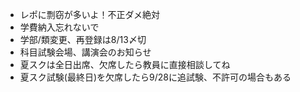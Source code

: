 ﻿---
layout: post
categories: [慶應通信, News]
tags: [慶應通信, NL]
slug: "1013"
---
* レポに剽窃が多いよ！不正ダメ絶対
* 学費納入忘れないで
* 学部/類変更、再登録は8/13〆切
* 科目試験会場、講演会のお知らせ
* 夏スクは全日出席、欠席したら教員に直接相談してね
* 夏スク試験(最終日)を欠席したら9/28に追試験、不許可の場合もある